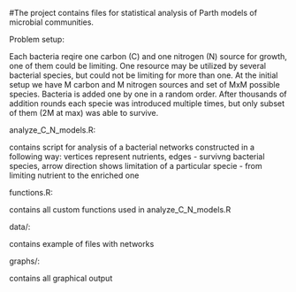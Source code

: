 #The project contains files for statistical analysis of Parth models of microbial communities. 

Problem setup:

Each bacteria reqire one carbon (C) and one nitrogen (N) source for growth, one of them could be limiting. One resource may be utilized by several bacterial species, but could not be limiting for more than one. At the initial setup we have M carbon and M nitrogen sources and set of MxM possible species. Bacteria is added one by one in a random order. After thousands of addition rounds each specie was introduced multiple times, but only subset of them (2M at max) was able to survive.

analyze_C_N_models.R:

contains script for analysis of a bacterial networks constructed in a following way: vertices represent nutrients,
                       edges - survivng bacterial species, arrow direction shows limitation of a particular specie - from limiting
                       nutrient to the enriched one

functions.R: 

contains all custom functions used in analyze_C_N_models.R

data/:

contains example of files with networks

graphs/:

contains all graphical output
